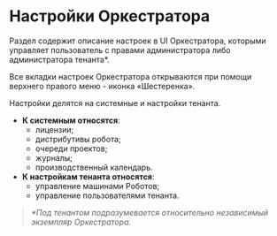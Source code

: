 # Настройки Оркестратора

Раздел содержит описание настроек в UI Оркестратора, которыми управляет пользователь с правами администратора либо администратора тенанта\*. 

Все вкладки настроек Оркестратора открываются при помощи верхнего правого меню - иконка «Шестеренка».

Настройки делятся на системные и настройки тенанта.

* **К системным относятся**: 
  * лицензии; 
  * дистрибутивы робота;
  * очереди проектов; 
  * журналы; 
  * производственный календарь. 
* **К настройкам тенанта относятся**: 
  * управление машинами Роботов; 
  * управление пользователями тенанта.

> *\*Под тенантом подразумевается относительно независимый экземпляр Оркестратора.*
